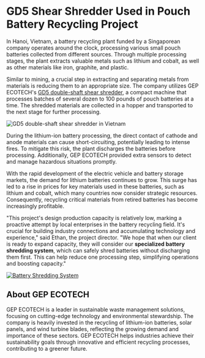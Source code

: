 # GD5 Shear Shredder Used in Pouch Battery Recycling Project

In Hanoi, Vietnam, a battery recycling plant funded by a Singaporean company operates around the clock, processing various small pouch batteries collected from different sources. Through multiple processing stages, the plant extracts valuable metals such as lithium and cobalt, as well as other materials like iron, graphite, and plastic.

Similar to mining, a crucial step in extracting and separating metals from materials is reducing them to an appropriate size. The company utilizes GEP ECOTECH's [GD5 double-shaft shear shredder](https://www.aishred.com/product/double-shaft-shredder.html), a compact machine that processes batches of several dozen to 100 pounds of pouch batteries at a time. The shredded materials are collected in a hopper and transported to the next stage for further processing.

![GD5 double-shaft shear shredder in Vietnam](https://www.aishred.com/dm-content/uploads/l52pjrawt8ms.jpg)

During the lithium-ion battery processing, the direct contact of cathode and anode materials can cause short-circuiting, potentially leading to intense fires. To mitigate this risk, the plant discharges the batteries before processing. Additionally, GEP ECOTECH provided extra sensors to detect and manage hazardous situations promptly.

With the rapid development of the electric vehicle and battery storage markets, the demand for lithium batteries continues to grow. This surge has led to a rise in prices for key materials used in these batteries, such as lithium and cobalt, which many countries now consider strategic resources. Consequently, recycling critical materials from retired batteries has become increasingly profitable.

"This project's design production capacity is relatively low, marking a proactive attempt by local enterprises in the battery recycling field. It's crucial for building industry connections and accumulating technology and experience," said Ethan, the project director. "We hope that when our client is ready to expand capacity, they will consider our **specialized battery shredding system**, which can safely shred batteries without discharging them first. This can help reduce one processing step, simplifying operations and boosting capacity."

[![Battery Shredding System](https://www.aishred.com/dm-content/uploads/tfrlzyuxm8d0.png)](https://www.aishred.com/release/charged-li-ion-batteries-safe-shredding-system.html)

## About GEP ECOTECH
GEP ECOTECH is a leader in sustainable waste management solutions, focusing on cutting-edge technology and environmental stewardship. The company is heavily invested in the recycling of lithium-ion batteries, solar panels, and wind turbine blades, reflecting the growing demand and importance of these sectors. GEP ECOTECH helps industries achieve their sustainability goals through innovative and efficient recycling processes, contributing to a greener future.
